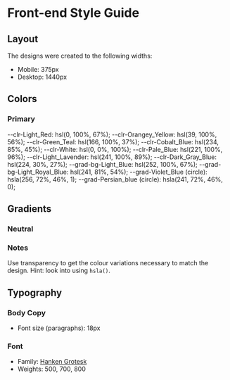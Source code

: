 # Front-end Style Guide

## Layout

The designs were created to the following widths:

- Mobile: 375px
- Desktop: 1440px

## Colors

### Primary

--clr-Light_Red: hsl(0, 100%, 67%);
--clr-Orangey_Yellow: hsl(39, 100%, 56%);
--clr-Green_Teal: hsl(166, 100%, 37%);
--clr-Cobalt_Blue: hsl(234, 85%, 45%);
--clr-White: hsl(0, 0%, 100%);
--clr-Pale_Blue: hsl(221, 100%, 96%);
--clr-Light_Lavender: hsl(241, 100%, 89%);
--clr-Dark_Gray_Blue: hsl(224, 30%, 27%);
--grad-bg-Light_Blue: hsl(252, 100%, 67%);
--grad-bg-Light_Royal_Blue: hsl(241, 81%, 54%);
--grad-Violet_Blue (circle): hsla(256, 72%, 46%, 1);
--grad-Persian_blue (circle): hsla(241, 72%, 46%, 0);

## Gradients

### Neutral

### Notes

Use transparency to get the colour variations necessary to match the design. Hint: look into using `hsla()`.

## Typography

### Body Copy

- Font size (paragraphs): 18px

### Font

- Family: [Hanken Grotesk](https://fonts.google.com/specimen/Hanken+Grotesk)
- Weights: 500, 700, 800
